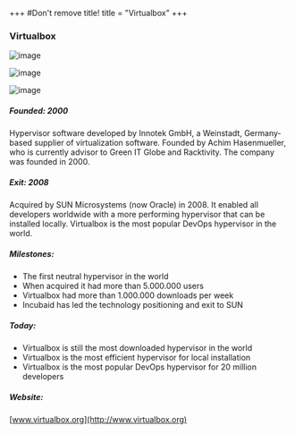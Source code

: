 +++
#Don't remove title!
title = "Virtualbox"
+++
### Virtualbox

![image](img/logo-oracle.jpg)

![image](img/logo-oraclesun.jpg)

![image](img/logo-virtualbox.png)

##### Founded: 2000

Hypervisor software developed by Innotek GmbH, a Weinstadt, Germany-based supplier of virtualization software. Founded by Achim Hasenmueller, who is currently advisor to Green IT Globe and Racktivity. The company was founded in 2000.

##### Exit: 2008

Acquired by SUN Microsystems (now Oracle) in 2008. It enabled all developers worldwide with a more performing hypervisor that can be installed locally. Virtualbox is the most popular DevOps hypervisor in the world.

##### Milestones:

-   The first neutral hypervisor in the world
-   When acquired it had more than 5.000.000 users
-   Virtualbox had more than 1.000.000 downloads per week
-   Incubaid has led the technology positioning and exit to SUN

##### Today:

-   Virtualbox is still the most downloaded hypervisor in the world
-   Virtualbox is the most efficient hypervisor for local installation
-   Virtualbox is the most popular DevOps hypervisor for 20 million developers 

##### Website:

[www.virtualbox.org](http://www.virtualbox.org)
